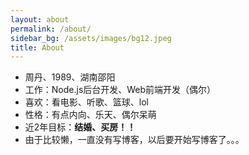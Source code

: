 ```yaml
---
layout: about
permalink: /about/
sidebar_bg: /assets/images/bg12.jpeg
title: About
---
```


- 周丹、1989、湖南邵阳
- 工作：Node.js后台开发、Web前端开发（偶尔）
- 喜欢：看电影、听歌、篮球、lol  
- 性格：有点内向、乐天、偶尔呆萌
- 近2年目标：**结婚、买房！！**
- 由于比较懒，一直没有写博客，以后要开始写博客了。。。  
